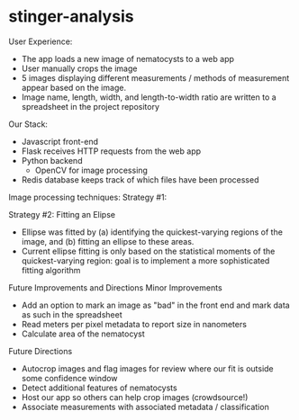 # stinger-analysis

User Experience:
- The app loads a new image of nematocysts to a web app
- User manually crops the image
- 5 images displaying different measurements / methods of measurement appear based on the image.
- Image name, length, width, and length-to-width ratio are written to a spreadsheet in the project repository

Our Stack:
- Javascript front-end
- Flask receives HTTP requests from the web app
- Python backend
  - OpenCV for image processing
- Redis database keeps track of which files have been processed

Image processing techniques:
Strategy #1: 

Strategy #2: Fitting an Elipse
- Ellipse was fitted by (a) identifying the quickest-varying regions of the image, and (b) fitting an ellipse to these areas.
- Current ellipse fitting is only based on the statistical moments of the quickest-varying region: goal is to implement a more sophisticated fitting algorithm

Future Improvements and Directions
  Minor Improvements
  - Add an option to mark an image as "bad" in the front end and mark data as such in the spreadsheet
  - Read meters per pixel metadata to report size in nanometers
  - Calculate area of the nematocyst
  
  Future Directions
  - Autocrop images and flag images for review where our fit is outside some confidence window
  - Detect additional features of nematocysts
  - Host our app so others can help crop images (crowdsource!)
  - Associate measurements with associated metadata / classification
  
